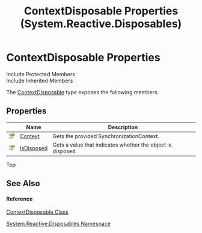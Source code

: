 ﻿---
title: ContextDisposable Properties (System.Reactive.Disposables)
TOCTitle: ContextDisposable Properties
ms:assetid: Properties.T:System.Reactive.Disposables.ContextDisposable
ms:mtpsurl: https://msdn.microsoft.com/en-us/library/system.reactive.disposables.contextdisposable_properties(v=VS.103)
ms:contentKeyID: 36069016
ms.date: 06/28/2011
mtps_version: v=VS.103
---

# ContextDisposable Properties

Include Protected Members  
Include Inherited Members  

The [ContextDisposable](hh229422\(v=vs.103\).md) type exposes the following members.

## Properties

<table>
<thead>
<tr class="header">
<th> </th>
<th>Name</th>
<th>Description</th>
</tr>
</thead>
<tbody>
<tr class="odd">
<td><img src="images\Hh211972.pubproperty(en-us,VS.103).gif" title="Public property" alt="Public property" /></td>
<td><a href="hh211677(v=vs.103).md">Context</a></td>
<td>Gets the provided SynchronizationContext.</td>
</tr>
<tr class="even">
<td><img src="images\Hh211972.pubproperty(en-us,VS.103).gif" title="Public property" alt="Public property" /></td>
<td><a href="hh211659(v=vs.103).md">IsDisposed</a></td>
<td>Gets a value that indicates whether the object is disposed.</td>
</tr>
</tbody>
</table>

Top

## See Also

#### Reference

[ContextDisposable Class](hh229422\(v=vs.103\).md)

[System.Reactive.Disposables Namespace](hh229090\(v=vs.103\).md)

